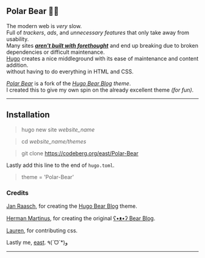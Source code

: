 ## Polar Bear 🐻‍❄️

The modern web is *very* slow.  
Full of *trackers*, *ads*, and *unnecessary features* that only take away from usability.  
Many sites [***aren't built with forethought***](https://jeffhuang.com/designed_to_last/) and end up breaking due to broken dependencies or difficult maintenance.  
[Hugo](https://gohugo.io) creates a nice middleground with its ease of maintenance and content addition.    
without having to do everything in HTML and CSS.

[*Polar Bear*](https://codeberg.org/east/Polar-Bear) is a fork of the [*Hugo Bear Blog*](https://github.com/janraasch/hugo-bearblog) *theme*.  
 I created this to give my own spin on the already excellent theme *(for fun)*.

---

## Installation


> hugo new site *website_name*

> cd *website_name/themes*

> git clone https://codeberg.org/east/Polar-Bear


Lastly add this line to the end of `hugo.toml`.


> theme = 'Polar-Bear' 


### Credits 

[Jan Raasch](https://github.com/janraasch), for creating the [Hugo Bear Blog](https://github.com/janraasch/hugo-bearblog/) theme.

[Herman Martinus](https://herman.bearblog.dev), for creating the original [ʕ•ᴥ•ʔ Bear Blog](https://bearblog.dev/).

[Lauren](https://codeberg.org/lauren), for contributing css.

Lastly me, [east](https://eastz.org). ٩(ˊᗜˋ*)و

---